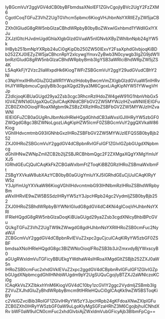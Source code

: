 IyBGcmVuY2ggVGV4dCB0byBFbmdsaXNoIEF1ZGlvCgojIyBVc2UgY2FzZXM6
CgotICoqTGFuZ3VhZ2UgTGVhcm5pbmc6KiogVHJhbnNsYXRlIEZyZW5jaCB0
ZXh0IGludG8gRW5nbGlzaCBhdWRpbyB0byBoZWxwIGxhbmd1YWdlIGxlYXJu
ZXJzIGltcHJvdmUgdGhlaXIgbGlzdGVuaW5nIGNvbXByZWhlbnNpb24gYW5k
IHByb251bmNpYXRpb24uCi0gKipDb250ZW50IExvY2FsaXphdGlvbjoqKiBD
b252ZXJ0IEZyZW5jaCBhcnRpY2xlcywgYmxvZyBwb3N0cywgb3IgZG9jdW1l
bnRzIGludG8gRW5nbGlzaCBhdWRpbyBmb3IgYSB3aWRlciBhdWRpZW5jZS4K
LSAqKkFjY2Vzc2liaWxpdHk6KiogTWFrZSBGcmVuY2ggY29udGVudCBhY2Nl
c3NpYmxlIHRvIGluZGl2aWR1YWxzIHdobyBwcmVmZXIgbGlzdGVuaW5nIHRv
IHJlYWRpbmcuCgojIyBIb3cgaXQgd29ya3M6CgoxLiAgKipNYW51YWwgVHJp
Z2dlcjoqKiBUaGUgd29ya2Zsb3cgc3RhcnRzIHdoZW4geW91IG1hbnVhbGx5
IGV4ZWN1dGUgaXQuCjIuICAqKlNldCBFbGV2ZW5MYWJzIHZvaWNlIElEIGFu
ZCB0ZXh0OioqIFRoaXMgbm9kZSBzZXRzIHRoZSBFbGV2ZW5MYWJzIHZvaWNl
IElEIGFuZCB0aGUgRnJlbmNoIHRleHQgdGhhdCB3aWxsIGJlIHRyYW5zbGF0
ZWQgdG8gc3BlZWNoLgozLiAgKipHZW5lcmF0ZSBGcmVuY2ggQXVkaW86Kiog
VGhlIHdvcmtmbG93IGNhbGxzIHRoZSBFbGV2ZW5MYWJzIEFQSSB0byBjb252
ZXJ0IHRoZSBGcmVuY2ggdGV4dCBpbnRvIGFuIGF1ZGlvIGZpbGUgdXNpbmcg
dGhlIHNwZWNpZmllZCB2b2ljZSBJRCBhbmQgc2F2ZXMgaXQgYXMgYmluYXJ5
IGRhdGEuCjQuICAqKkFkZCBGaWxlbmFtZToqKiBBZGRzIHRoZSBmaWxlbmFt
ZSBgYXVkaW8ubXAzYCB0byB0aGUgYmluYXJ5IGRhdGEuCjUuICAqKlRyYW5z
Y3JpYmUgYXVkaW86KiogVGhlIHdvcmtmbG93IHNlbmRzIHRoZSBhdWRpbyBm
aWxlIHRvIE9wZW5BSSdzIHRyYW5zY3JpcHRpb24gc2VydmljZSB0byBjb252
ZXJ0IHRoZSBhdWRpbyBiYWNrIGludG8gdGV4dC4KNi4gICoqVHJhbnNsYXRl
IFRleHQgdG8gRW5nbGlzaDoqKiBUaGUgd29ya2Zsb3cgdXNlcyBhbiBPcGVu
QUkgTGFuZ3VhZ2UgTW9kZWwgdG8gdHJhbnNsYXRlIHRoZSB0cmFuc2NyaWJl
ZCBGcmVuY2ggdGV4dCBpbnRvIEVuZ2xpc2guCjcuICAqKlRyYW5zbGF0ZSBF
bmdsaXNoIHRleHQgdG8gc3BlZWNoOioqIFRoZSB3b3JrZmxvdyBjYWxscyB0
aGUgRWxldmVuTGFicyBBUEkgYWdhaW4sIHRoaXMgdGltZSBjb252ZXJ0aW5n
IHRoZSB0cmFuc2xhdGVkIEVuZ2xpc2ggdGV4dCBpbnRvIGFuIGF1ZGlvIGZp
bGUgdXNpbmcgdGhlIHNhbWUgdm9pY2UgSUQuCgojIyBTZXJ2aWNlczoKCi0g
ICAqKkVsZXZlbkxhYnM6KiogVGV4dC10by1zcGVlY2ggc2VydmljZSBmb3Ig
Z2VuZXJhdGluZyBhdWRpbyBmcm9tIHRleHQuCi0gICAqKk9wZW5BSToqKiBV
c2VkIGZvciBib3RoIGF1ZGlvIHRyYW5zY3JpcHRpb24gKFdoaXNwZXIpIGFu
ZCB0ZXh0IHRyYW5zbGF0aW9uLgoKIyMgSGFzaHRhZ3M6CgojbjhuICNhdXRv
bWF0aW9uICN0cmFuc2xhdGlvbiAjZWxldmVubGFicyAjb3BlbmFpCg==
